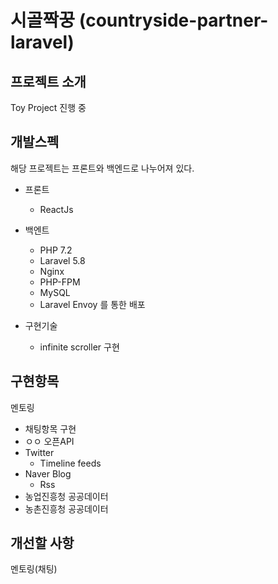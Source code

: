 # 시골짝꿍 (countryside-partner-laravel)

## 프로젝트 소개
Toy Project 진행 중

## 개발스펙
해당 프로젝트는 프론트와 백엔드로 나누어져 있다.

* 프론트
    * ReactJs

* 백엔트
    * PHP 7.2
    * Laravel 5.8
    * Nginx
    * PHP-FPM
    * MySQL
    * Laravel Envoy 를 통한 배포

* 구현기술
    * infinite scroller 구현



## 구현항목
멘토링
   * 채팅항목 구현
   * ㅇㅇ
오픈API
   * Twitter
        * Timeline feeds
   * Naver Blog
        * Rss
   * 농업진흥청 공공데이터
   * 농촌진흥청 공공데이터


## 개선할 사항

멘토링(채팅)


